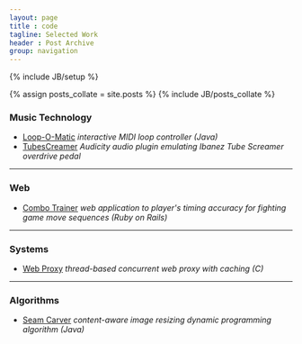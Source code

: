 ```yaml
---
layout: page
title : code
tagline: Selected Work
header : Post Archive
group: navigation
---
```

{% include JB/setup %}

{% assign posts_collate = site.posts %}
{% include JB/posts_collate %}


### Music Technology
-   [Loop-O-Matic](https://github.com/kverrier/Loop-o-matic-Interactive-Music-System)
_interactive MIDI loop controller (Java)_ 
-   [TubesCreamer](https://github.com/kverrier/TubesCreamer)
_Audicity audio plugin emulating Ibanez Tube Screamer overdrive pedal_

---

### Web
-   [Combo Trainer](https://github.com/kverrier/trainer)
_web application to player's timing accuracy for fighting game move sequences (Ruby on
Rails)_
    
---

### Systems
-   [Web Proxy](https://github.com/kverrier/Web-Proxy)
_thread-based concurrent web proxy with caching (C)_

---

### Algorithms

-   [Seam Carver](https://github.com/kverrier/Seam-Carver)
_content-aware image resizing dynamic programming algorithm (Java)_
